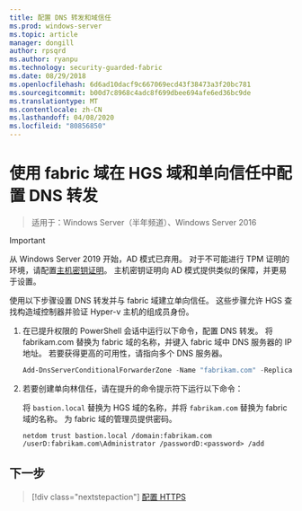 ```yaml
---
title: 配置 DNS 转发和域信任
ms.prod: windows-server
ms.topic: article
manager: dongill
author: rpsqrd
ms.author: ryanpu
ms.technology: security-guarded-fabric
ms.date: 08/29/2018
ms.openlocfilehash: 6d6ad10dacf9c667069ecd43f38473a3f20bc781
ms.sourcegitcommit: b00d7c8968c4adc8f699dbee694afe6ed36bc9de
ms.translationtype: MT
ms.contentlocale: zh-CN
ms.lasthandoff: 04/08/2020
ms.locfileid: "80856850"
---
```

# <a name="configure-dns-forwarding-in-the-hgs-domain-and-a-one-way-trust-with-the-fabric-domain"></a>使用 fabric 域在 HGS 域和单向信任中配置 DNS 转发

>适用于：Windows Server（半年频道）、Windows Server 2016

>[!IMPORTANT]
>从 Windows Server 2019 开始，AD 模式已弃用。 对于不可能进行 TPM 证明的环境，请配置[主机密钥证明](guarded-fabric-initialize-hgs-key-mode.md)。 主机密钥证明向 AD 模式提供类似的保障，并更易于设置。 

使用以下步骤设置 DNS 转发并与 fabric 域建立单向信任。 这些步骤允许 HGS 查找构造域控制器并验证 Hyper-v 主机的组成员身份。

1.  在已提升权限的 PowerShell 会话中运行以下命令，配置 DNS 转发。 将 fabrikam.com 替换为 fabric 域的名称，并键入 fabric 域中 DNS 服务器的 IP 地址。 若要获得更高的可用性，请指向多个 DNS 服务器。

    ```powershell
    Add-DnsServerConditionalForwarderZone -Name "fabrikam.com" -ReplicationScope "Forest" -MasterServers <DNSserverAddress1>, <DNSserverAddress2>
    ```

2.  若要创建单向林信任，请在提升的命令提示符下运行以下命令：

    将 `bastion.local` 替换为 HGS 域的名称，并将 `fabrikam.com` 替换为 fabric 域的名称。 为 fabric 域的管理员提供密码。

        netdom trust bastion.local /domain:fabrikam.com /userD:fabrikam.com\Administrator /passwordD:<password> /add

## <a name="next-step"></a>下一步 

> [!div class="nextstepaction"]
> [配置 HTTPS](guarded-fabric-configure-hgs-https.md)
